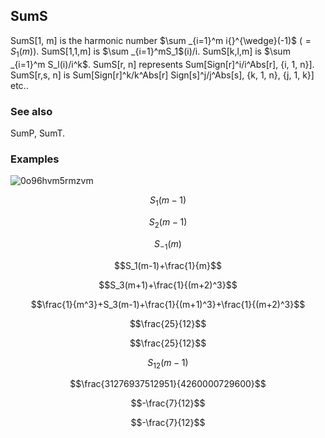 ##  SumS 

SumS[1, m] is the harmonic number $\sum _{i=1}^m i{}^{\wedge}(-1)$ $\left(=S_1(m) \right).$ SumS[1,1,m] is $\sum _{i=1}^mS_1$(i)/i. SumS[k,l,m] is $\sum _{i=1}^m S_l(i)/i^k$. SumS[r, n] represents Sum[Sign[r]^i/i^Abs[r], {i, 1, n}]. SumS[r,s, n] is Sum[Sign[r]^k/k^Abs[r] Sign[s]^j/j^Abs[s], {k, 1, n}, {j, 1, k}] etc..

###  See also 

SumP, SumT.

###  Examples 

![0o96hvm5rmzvm](img/0o96hvm5rmzvm.png)

$$S_1(m-1)$$

$$S_2(m-1)$$

$$S_{-1}(m)$$

$$S_1(m-1)+\frac{1}{m}$$

$$S_3(m+1)+\frac{1}{(m+2)^3}$$

$$\frac{1}{m^3}+S_3(m-1)+\frac{1}{(m+1)^3}+\frac{1}{(m+2)^3}$$

$$\frac{25}{12}$$

$$\frac{25}{12}$$

$$S_{12}(m-1)$$

$$\frac{31276937512951}{4260000729600}$$

$$-\frac{7}{12}$$

$$-\frac{7}{12}$$